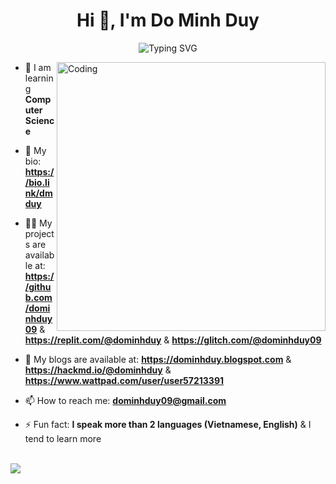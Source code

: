 <h1 align="center">Hi 👋, I'm Do Minh Duy</h1>
<p align="center">
<a><img src="https://readme-typing-svg.demolab.com?font=Fira+Code&pause=1000&color=198E19&random=false&width=435&lines=I+am+into+Cybersecurity+and+Coding." alt="Typing SVG" /></a>
</p>

<img align="right" alt="Coding" width="430" src="https://images.squarespace-cdn.com/content/v1/5769fc401b631bab1addb2ab/1541580611624-TE64QGKRJG8SWAIUS7NS/coding-freak.gif">

- 🌱 I am learning **Computer Science** 

- 🤝 My bio: **https://bio.link/dmduy**

- 👨‍💻 My projects are available at: **https://github.com/dominhduy09** & **https://replit.com/@dominhduy** & **https://glitch.com/@dominhduy09**

- 📝 My blogs are available at: **https://dominhduy.blogspot.com** & **https://hackmd.io/@dominhduy** & **https://www.wattpad.com/user/user57213391**

- 📫 How to reach me: **dominhduy09@gmail.com** 

- ⚡ Fun fact: **I speak more than 2 languages (Vietnamese, English)** & I tend to learn more

</br>

<a href="https://skillicons.dev">
  <img src="https://skillicons.dev/icons?i=github,vscode,powershell,vim,linux,py,java,c,cpp,html,css,js,docker,postman,pr" />
</a>
